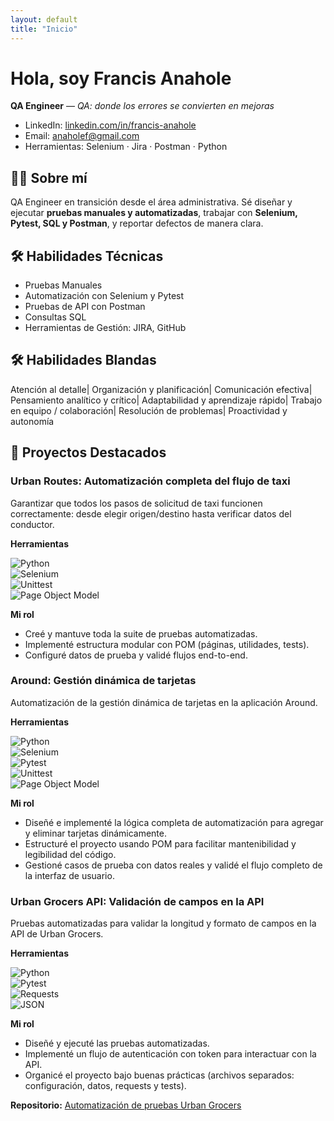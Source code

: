 ```yaml
---
layout: default
title: "Inicio"
---
```


# Hola, soy Francis Anahole
**QA Engineer** — *QA: donde los errores se convierten en mejoras*

- LinkedIn: [linkedin.com/in/francis-anahole](https://www.linkedin.com/in/francis-anahole)
- Email: [anaholef@gmail.com](mailto:anaholef@gmail.com)
- Herramientas: Selenium · Jira · Postman · Python

## 👩‍💻 Sobre mí

QA Engineer en transición desde el área administrativa. Sé diseñar y ejecutar **pruebas manuales y automatizadas**, trabajar con **Selenium, Pytest, SQL y Postman**, y reportar defectos de manera clara.

## 🛠 Habilidades Técnicas

- Pruebas Manuales
- Automatización con Selenium y Pytest
- Pruebas de API con Postman
- Consultas SQL
- Herramientas de Gestión: JIRA, GitHub

## 🛠 Habilidades Blandas

 Atención al detalle| Organización y planificación| Comunicación efectiva| Pensamiento analítico y crítico| Adaptabilidad y aprendizaje rápido| Trabajo en equipo / colaboración| Resolución de problemas| Proactividad y autonomía

## 📂 Proyectos Destacados

### Urban Routes: Automatización completa del flujo de taxi

Garantizar que todos los pasos de solicitud de taxi funcionen correctamente: desde elegir origen/destino hasta verificar datos del conductor.

**Herramientas**  

![Python](https://img.shields.io/badge/Python-3776AB?style=for-the-badge&logo=python&logoColor=white)  
![Selenium](https://img.shields.io/badge/Selenium-43B02A?style=for-the-badge&logo=selenium&logoColor=white)  
![Unittest](https://img.shields.io/badge/Unittest-FFCA28?style=for-the-badge&logo=python&logoColor=black)  
![Page Object Model](https://img.shields.io/badge/Page%20Object%20Model-POM-blue?style=for-the-badge)

**Mi rol**  
- Creé y mantuve toda la suite de pruebas automatizadas.  
- Implementé estructura modular con POM (páginas, utilidades, tests).  
- Configuré datos de prueba y validé flujos end-to-end.

### Around: Gestión dinámica de tarjetas

Automatización de la gestión dinámica de tarjetas en la aplicación Around.

**Herramientas**  

![Python](https://img.shields.io/badge/Python-3776AB?style=for-the-badge&logo=python&logoColor=white)  
![Selenium](https://img.shields.io/badge/Selenium-43B02A?style=for-the-badge&logo=selenium&logoColor=white)  
![Pytest](https://img.shields.io/badge/Pytest-5A5A5A?style=for-the-badge&logo=pytest&logoColor=white)  
![Unittest](https://img.shields.io/badge/Unittest-FFCA28?style=for-the-badge&logo=python&logoColor=black)  
![Page Object Model](https://img.shields.io/badge/Page%20Object%20Model-POM-blue?style=for-the-badge)

**Mi rol**  
- Diseñé e implementé la lógica completa de automatización para agregar y eliminar tarjetas dinámicamente.  
- Estructuré el proyecto usando POM para facilitar mantenibilidad y legibilidad del código.  
- Gestioné casos de prueba con datos reales y validé el flujo completo de la interfaz de usuario.

### Urban Grocers API: Validación de campos en la API

Pruebas automatizadas para validar la longitud y formato de campos en la API de Urban Grocers.

**Herramientas**  

![Python](https://img.shields.io/badge/Python-3776AB?style=for-the-badge&logo=python&logoColor=white)  
![Pytest](https://img.shields.io/badge/Pytest-5A5A5A?style=for-the-badge&logo=pytest&logoColor=white)  
![Requests](https://img.shields.io/badge/Requests-FF0000?style=for-the-badge)  
![JSON](https://img.shields.io/badge/JSON-000000?style=for-the-badge&logo=json&logoColor=white)

**Mi rol**  
- Diseñé y ejecuté las pruebas automatizadas.  
- Implementé un flujo de autenticación con token para interactuar con la API.  
- Organicé el proyecto bajo buenas prácticas (archivos separados: configuración, datos, requests y tests).

**Repositorio:** [Automatización de pruebas Urban Grocers](https://github.com/Francis2040/Automatizacion-de-pruebas-para-validacion-de-campos-en-la-aplicacion-Urban-Grocers)

